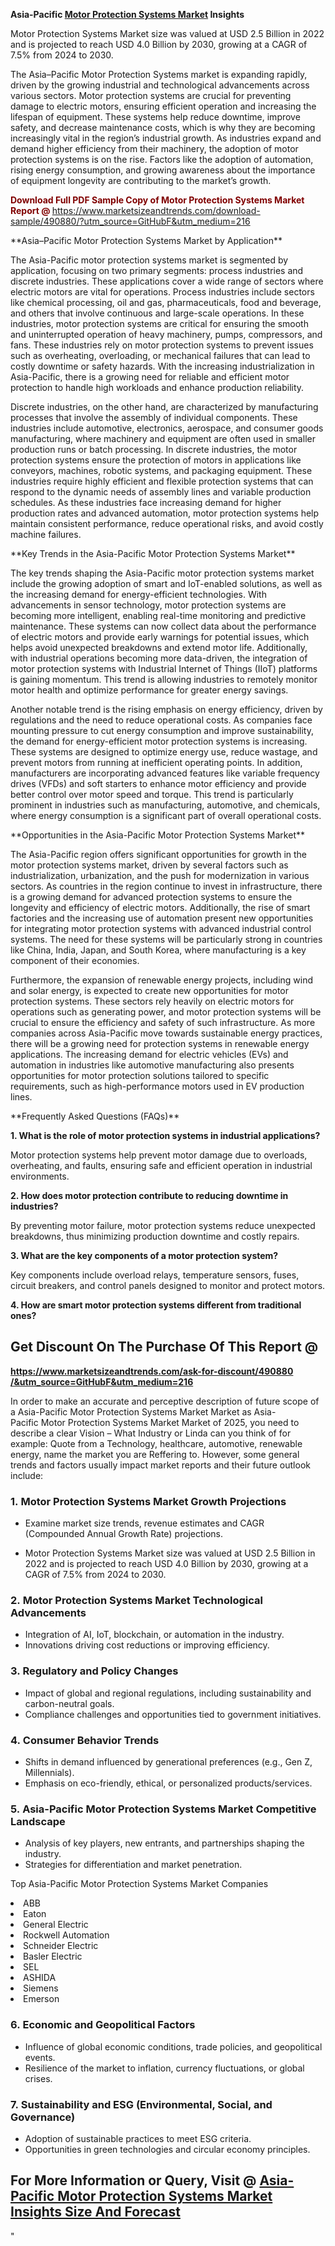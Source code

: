 <p><strong>Asia-Pacific&nbsp;<a href=""https://www.marketsizeandtrends.com/download-sample/490880/&amp;utm_source=GitHubF&amp;utm_medium=216"">Motor Protection Systems Market</a> Insights</strong></p><p>Motor Protection Systems Market size was valued at USD 2.5 Billion in 2022 and is projected to reach USD 4.0 Billion by 2030, growing at a CAGR of 7.5% from 2024 to 2030.</p><p><p>The Asia–Pacific Motor Protection Systems market is expanding rapidly, driven by the growing industrial and technological advancements across various sectors. Motor protection systems are crucial for preventing damage to electric motors, ensuring efficient operation and increasing the lifespan of equipment. These systems help reduce downtime, improve safety, and decrease maintenance costs, which is why they are becoming increasingly vital in the region’s industrial growth. As industries expand and demand higher efficiency from their machinery, the adoption of motor protection systems is on the rise. Factors like the adoption of automation, rising energy consumption, and growing awareness about the importance of equipment longevity are contributing to the market’s growth.</p><p><p><strong><span style="color: #800000;">Download Full PDF Sample Copy of Motor Protection Systems Market Report @</span>&nbsp;</strong><a href="https://www.marketsizeandtrends.com/download-sample/490880/?utm_source=GitHubF&amp;utm_medium=216" target="_blank">https://www.marketsizeandtrends.com/download-sample/490880/?utm_source=GitHubF&amp;utm_medium=216</a></p></p><p>**Asia–Pacific Motor Protection Systems Market by Application**</p><p>The Asia-Pacific motor protection systems market is segmented by application, focusing on two primary segments: process industries and discrete industries. These applications cover a wide range of sectors where electric motors are vital for operations. Process industries include sectors like chemical processing, oil and gas, pharmaceuticals, food and beverage, and others that involve continuous and large-scale operations. In these industries, motor protection systems are critical for ensuring the smooth and uninterrupted operation of heavy machinery, pumps, compressors, and fans. These industries rely on motor protection systems to prevent issues such as overheating, overloading, or mechanical failures that can lead to costly downtime or safety hazards. With the increasing industrialization in Asia-Pacific, there is a growing need for reliable and efficient motor protection to handle high workloads and enhance production reliability.</p><p>Discrete industries, on the other hand, are characterized by manufacturing processes that involve the assembly of individual components. These industries include automotive, electronics, aerospace, and consumer goods manufacturing, where machinery and equipment are often used in smaller production runs or batch processing. In discrete industries, the motor protection systems ensure the protection of motors in applications like conveyors, machines, robotic systems, and packaging equipment. These industries require highly efficient and flexible protection systems that can respond to the dynamic needs of assembly lines and variable production schedules. As these industries face increasing demand for higher production rates and advanced automation, motor protection systems help maintain consistent performance, reduce operational risks, and avoid costly machine failures.</p><p>**Key Trends in the Asia-Pacific Motor Protection Systems Market**</p><p>The key trends shaping the Asia-Pacific motor protection systems market include the growing adoption of smart and IoT-enabled solutions, as well as the increasing demand for energy-efficient technologies. With advancements in sensor technology, motor protection systems are becoming more intelligent, enabling real-time monitoring and predictive maintenance. These systems can now collect data about the performance of electric motors and provide early warnings for potential issues, which helps avoid unexpected breakdowns and extend motor life. Additionally, with industrial operations becoming more data-driven, the integration of motor protection systems with Industrial Internet of Things (IIoT) platforms is gaining momentum. This trend is allowing industries to remotely monitor motor health and optimize performance for greater energy savings.</p><p>Another notable trend is the rising emphasis on energy efficiency, driven by regulations and the need to reduce operational costs. As companies face mounting pressure to cut energy consumption and improve sustainability, the demand for energy-efficient motor protection systems is increasing. These systems are designed to optimize energy use, reduce wastage, and prevent motors from running at inefficient operating points. In addition, manufacturers are incorporating advanced features like variable frequency drives (VFDs) and soft starters to enhance motor efficiency and provide better control over motor speed and torque. This trend is particularly prominent in industries such as manufacturing, automotive, and chemicals, where energy consumption is a significant part of overall operational costs.</p><p>**Opportunities in the Asia-Pacific Motor Protection Systems Market**</p><p>The Asia-Pacific region offers significant opportunities for growth in the motor protection systems market, driven by several factors such as industrialization, urbanization, and the push for modernization in various sectors. As countries in the region continue to invest in infrastructure, there is a growing demand for advanced protection systems to ensure the longevity and efficiency of electric motors. Additionally, the rise of smart factories and the increasing use of automation present new opportunities for integrating motor protection systems with advanced industrial control systems. The need for these systems will be particularly strong in countries like China, India, Japan, and South Korea, where manufacturing is a key component of their economies.</p><p>Furthermore, the expansion of renewable energy projects, including wind and solar energy, is expected to create new opportunities for motor protection systems. These sectors rely heavily on electric motors for operations such as generating power, and motor protection systems will be crucial to ensure the efficiency and safety of such infrastructure. As more companies across Asia-Pacific move towards sustainable energy practices, there will be a growing need for protection systems in renewable energy applications. The increasing demand for electric vehicles (EVs) and automation in industries like automotive manufacturing also presents opportunities for motor protection solutions tailored to specific requirements, such as high-performance motors used in EV production lines.</p><p>**Frequently Asked Questions (FAQs)**</p><p><b>1. What is the role of motor protection systems in industrial applications?</b></p><p>Motor protection systems help prevent motor damage due to overloads, overheating, and faults, ensuring safe and efficient operation in industrial environments.</p><p><b>2. How does motor protection contribute to reducing downtime in industries?</b></p><p>By preventing motor failure, motor protection systems reduce unexpected breakdowns, thus minimizing production downtime and costly repairs.</p><p><b>3. What are the key components of a motor protection system?</b></p><p>Key components include overload relays, temperature sensors, fuses, circuit breakers, and control panels designed to monitor and protect motors.</p><p><b>4. How are smart motor protection systems different from traditional ones?</b></p><p</p><h2><strong>Get Discount On The Purchase Of This Report @&nbsp;</strong></h2><p><strong><a href=""https://www.marketsizeandtrends.com/ask-for-discount/490880/&amp;utm_source=GitHubF&amp;utm_medium=216"" target=""_blank"">https://www.marketsizeandtrends.com/ask-for-discount/490880<br />/&amp;utm_source=GitHubF&amp;utm_medium=216</a></strong></p><p>In order to make an accurate and perceptive description of future scope of a Asia-Pacific&nbsp;Motor Protection Systems Market Market as Asia-Pacific&nbsp;Motor Protection Systems Market Market of 2025, you need to describe a clear Vision &ndash; What Industry or Linda can you think of for example: Quote from a Technology, healthcare, automotive, renewable energy, name the market you are Reffering to. However, some general trends and factors usually impact market reports and their future outlook include:</p><h3>1.&nbsp;<strong>Motor Protection Systems Market Growth Projections</strong></h3><ul><li>Examine market size trends, revenue estimates and CAGR (Compounded Annual Growth Rate) projections.</li><li><p>Motor Protection Systems Market size was valued at USD 2.5 Billion in 2022 and is projected to reach USD 4.0 Billion by 2030, growing at a CAGR of 7.5% from 2024 to 2030.</p></li></ul><h3>2.&nbsp;<strong>Motor Protection Systems Market Technological Advancements</strong></h3><ul><li>Integration of AI, IoT, blockchain, or automation in the industry.</li><li>Innovations driving cost reductions or improving efficiency.</li></ul><h3>3.&nbsp;<strong>Regulatory and Policy Changes</strong></h3><ul><li>Impact of global and regional regulations, including sustainability and carbon-neutral goals.</li><li>Compliance challenges and opportunities tied to government initiatives.</li></ul><h3>4.&nbsp;<strong>Consumer Behavior Trends</strong></h3><ul><li>Shifts in demand influenced by generational preferences (e.g., Gen Z, Millennials).</li><li>Emphasis on eco-friendly, ethical, or personalized products/services.</li></ul><h3>5.&nbsp;<strong>Asia-Pacific Motor Protection Systems Market Competitive Landscape</strong></h3><ul><li>Analysis of key players, new entrants, and partnerships shaping the industry.</li><li>Strategies for differentiation and market penetration.</li></ul><p data-pm-slice=""1 1 []"">Top Asia-Pacific Motor Protection Systems Market Companies</p><div data-test-id=""""><p><li>ABB</li><li> Eaton</li><li> General Electric</li><li> Rockwell Automation</li><li> Schneider Electric</li><li> Basler Electric</li><li> SEL</li><li> ASHIDA</li><li> Siemens</li><li> Emerson</li></p></div><h3>6.&nbsp;<strong>Economic and Geopolitical Factors</strong></h3><ul><li>Influence of global economic conditions, trade policies, and geopolitical events.</li><li>Resilience of the market to inflation, currency fluctuations, or global crises.</li></ul><h3>7.&nbsp;<strong>Sustainability and ESG (Environmental, Social, and Governance)</strong></h3><ul><li>Adoption of sustainable practices to meet ESG criteria.</li><li>Opportunities in green technologies and circular economy principles.</li></ul><h2><strong>For More Information or Query, Visit @&nbsp;</strong><a href=""https://www.verifiedmarketreports.com/product/motor-protection-systems-market-size-and-forecast/"" target=""_blank"">Asia-Pacific Motor Protection Systems Market Insights Size And Forecast</a></h2>"
